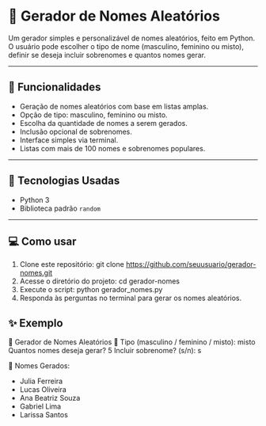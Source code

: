 # 🎲 Gerador de Nomes Aleatórios

Um gerador simples e personalizável de nomes aleatórios, feito em Python. O usuário pode escolher o tipo de nome (masculino, feminino ou misto), definir se deseja incluir sobrenomes e quantos nomes gerar.

---

## 🚀 Funcionalidades

- Geração de nomes aleatórios com base em listas amplas.
- Opção de tipo: masculino, feminino ou misto.
- Escolha da quantidade de nomes a serem gerados.
- Inclusão opcional de sobrenomes.
- Interface simples via terminal.
- Listas com mais de 100 nomes e sobrenomes populares.

---

## 🧪 Tecnologias Usadas

- Python 3
- Biblioteca padrão `random`

---

## 💻 Como usar

1. Clone este repositório:
git clone https://github.com/seuusuario/gerador-nomes.git
2. Acesse o diretório do projeto:
cd gerador-nomes
3. Execute o script:
python gerador_nomes.py
4. Responda às perguntas no terminal para gerar os nomes aleatórios.

## ✨ Exemplo

🎲 Gerador de Nomes Aleatórios 🎲
Tipo (masculino / feminino / misto): misto
Quantos nomes deseja gerar? 5
Incluir sobrenome? (s/n): s

🔹 Nomes Gerados:
 - Julia Ferreira
 - Lucas Oliveira
 - Ana Beatriz Souza
 - Gabriel Lima
 - Larissa Santos




